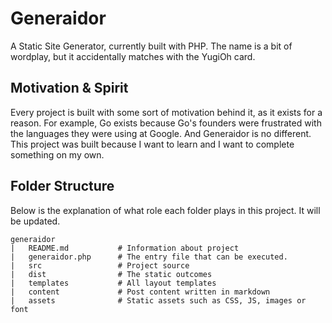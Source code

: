 # Generaidor

A Static Site Generator, currently built with PHP. The name is a bit of wordplay, but it accidentally matches with the YugiOh card.


## Motivation & Spirit
Every project is built with some sort of motivation behind it, as it exists for a reason. For example, Go exists because Go's founders were frustrated with the languages they were using at Google. And Generaidor is no different. This project was built because I want to learn and I want to complete something on my own.

## Folder Structure
Below is the explanation of what role each folder plays in this project. It will be updated.
```
generaidor
|   README.md           # Information about project
|   generaidor.php      # The entry file that can be executed.
|   src                 # Project source
|   dist                # The static outcomes
|   templates           # All layout templates
|   content             # Post content written in markdown
|   assets              # Static assets such as CSS, JS, images or font
```